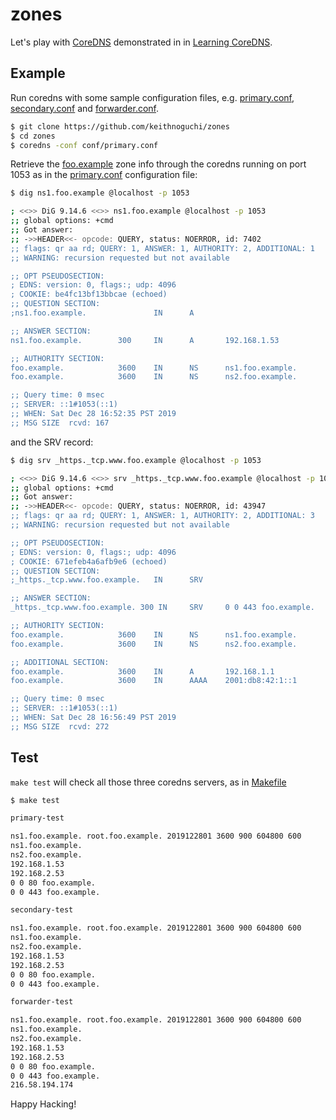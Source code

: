 # zones

Let's play with [CoreDNS] demonstrated in in [Learning CoreDNS].

[coredns]: https://github.com/coredns/coredns
[learning coredns]: https://www.oreilly.com/library/view/learning-coredns/9781492047957/

## Example

Run coredns with some sample configuration files,
e.g. [primary.conf], [secondary.conf] and [forwarder.conf].

[primary.conf]: conf/primary.conf
[secondary.conf]: conf/secondary.conf
[forwarder.conf]: conf/forwarder.conf

```sh
$ git clone https://github.com/keithnoguchi/zones
$ cd zones
$ coredns -conf conf/primary.conf
```

Retrieve the [foo.example] zone info through the coredns running
on port 1053 as in the [primary.conf] configuration file:

[foo.example]: db.foo.example

```sh
$ dig ns1.foo.example @localhost -p 1053

; <<>> DiG 9.14.6 <<>> ns1.foo.example @localhost -p 1053
;; global options: +cmd
;; Got answer:
;; ->>HEADER<<- opcode: QUERY, status: NOERROR, id: 7402
;; flags: qr aa rd; QUERY: 1, ANSWER: 1, AUTHORITY: 2, ADDITIONAL: 1
;; WARNING: recursion requested but not available

;; OPT PSEUDOSECTION:
; EDNS: version: 0, flags:; udp: 4096
; COOKIE: be4fc13bf13bbcae (echoed)
;; QUESTION SECTION:
;ns1.foo.example.               IN      A

;; ANSWER SECTION:
ns1.foo.example.        300     IN      A       192.168.1.53

;; AUTHORITY SECTION:
foo.example.            3600    IN      NS      ns1.foo.example.
foo.example.            3600    IN      NS      ns2.foo.example.

;; Query time: 0 msec
;; SERVER: ::1#1053(::1)
;; WHEN: Sat Dec 28 16:52:35 PST 2019
;; MSG SIZE  rcvd: 167
```

and the SRV record:

```sh
$ dig srv _https._tcp.www.foo.example @localhost -p 1053

; <<>> DiG 9.14.6 <<>> srv _https._tcp.www.foo.example @localhost -p 1053
;; global options: +cmd
;; Got answer:
;; ->>HEADER<<- opcode: QUERY, status: NOERROR, id: 43947
;; flags: qr aa rd; QUERY: 1, ANSWER: 1, AUTHORITY: 2, ADDITIONAL: 3
;; WARNING: recursion requested but not available

;; OPT PSEUDOSECTION:
; EDNS: version: 0, flags:; udp: 4096
; COOKIE: 671efeb4a6afb9e6 (echoed)
;; QUESTION SECTION:
;_https._tcp.www.foo.example.   IN      SRV

;; ANSWER SECTION:
_https._tcp.www.foo.example. 300 IN     SRV     0 0 443 foo.example.

;; AUTHORITY SECTION:
foo.example.            3600    IN      NS      ns1.foo.example.
foo.example.            3600    IN      NS      ns2.foo.example.

;; ADDITIONAL SECTION:
foo.example.            3600    IN      A       192.168.1.1
foo.example.            3600    IN      AAAA    2001:db8:42:1::1

;; Query time: 0 msec
;; SERVER: ::1#1053(::1)
;; WHEN: Sat Dec 28 16:56:49 PST 2019
;; MSG SIZE  rcvd: 272
```

## Test

`make test` will check all those three coredns servers, as in [Makefile]

[makefile]: Makefile

```sh
$ make test

primary-test

ns1.foo.example. root.foo.example. 2019122801 3600 900 604800 600
ns1.foo.example.
ns2.foo.example.
192.168.1.53
192.168.2.53
0 0 80 foo.example.
0 0 443 foo.example.

secondary-test

ns1.foo.example. root.foo.example. 2019122801 3600 900 604800 600
ns1.foo.example.
ns2.foo.example.
192.168.1.53
192.168.2.53
0 0 80 foo.example.
0 0 443 foo.example.

forwarder-test

ns1.foo.example. root.foo.example. 2019122801 3600 900 604800 600
ns1.foo.example.
ns2.foo.example.
192.168.1.53
192.168.2.53
0 0 80 foo.example.
0 0 443 foo.example.
216.58.194.174
```

Happy Hacking!
